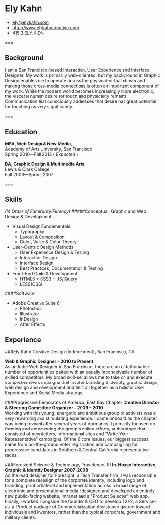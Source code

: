 # Ely Kahn

 * <ely@elykahn.com>
 * <http://www.elykahncreative.com>
 * 415.3.ELY.K.DN

===

## Background

I am a San Francisco-based Interaction, User Experience and Interface Designer. My work is primarily web-oriented, but my background in Graphic Design enables me to operate across the physical-virtual chasm and making those cross-media connections is often an important component of my work. While the modern world becomes increasingly more electronic, the visceral human desire for touch and physicality remains. Communication that consciously addresses that desire has great potential for touching us very significantly.



===

## Education


__MFA, Web Design & New Media__,  
Academy of Arts University, San Francisco  
Spring 2010—Fall 2013 ( *Expected* ) 

__BA, Graphic Design & Multimedia Arts__,  
Lewis & Clark College  
Fall 2003—Spring 2007 

===
## Skills
_(In Order of  Familiarity/Fluency)_
#####Conceptual, Graphic and Web Design & Development:
+ Visual Design Fundamentals:
  + Typography  
  + Layout & Composition
  + Color, Value & Color Theory
+ User-Centric Design Methods 
  + User Experience Design & Testing
  + Interaction Design
  + Interface Design
  + Best Practices, Documentation & Testing
+ Front-End Code & Development  
  + HTML5 + CSS3 + JS/jQuery
  + LESS(CSS)    
  
####Software
+ Adobe Creative Suite 6:  
  + Photoshop   
  + Illustrator  
  + InDesign  
  + After Effects
  

## Experience

###Ely Kahn Creative Design (Independent), San Francisco, CA
    
__Web & Graphic Designer - 2010 to Present__  
As an Indie Web Designer in San Francisco, there are an unfathomable number of opportunities paired with an equally inconceivable number of skilled competitors. My broad skill-set allows me to take on and execute comprehensive campaigns that involve branding & identity, graphic design, web design and development and tie it all together as a holistic User Experience and Social Media strategy


###Progressive Democrats of America, East Bay Chapter
__Creative Director & Steering Committee Organizer  - 2009 – 2010__  
Working with this young, energetic and ambitious group of activists was a very rewarding and stimulating experience. I came onboard as the chapter was being revived after several years of dormancy. I primarily focused on forming and empowering the group's online efforts, at this stage that consisted of newsletters, informational sites and "Write Your Representative" campaigns. Of the 6 core issues, our biggest success came from on-the-ground voter registration and campaigning for progressive candidates in Southern & Central California representative races.


###Foresight Science & Technology, Providence, RI
__In-House Interactive, Graphic & Identity Designer 2007-2008__  
As the lead designer for Foresight, a Tech Transfer firm, I was responsible for a complete redesign of the corporate identity, including logo and branding, print collateral and implementation across a broad range of electronic and presentational media.I designed and developed an entirely new public-facing website, intranet and a "Product Selector" web app. Finally, I worked alongside the founder & CEO to develop T2+2, a Service-as-a-Product package of Commercialization Assistance geared toward individuals and inventors, rather than the typical corporate, government and military clients. 